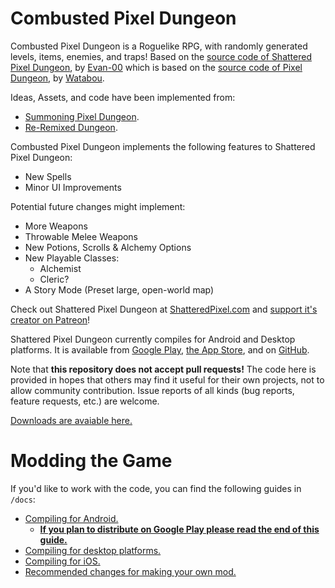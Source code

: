 # Combusted Pixel Dungeon

Combusted Pixel Dungeon is a Roguelike RPG, with randomly generated levels, items, enemies, and traps! Based on the [source code of Shattered Pixel Dungeon](https://github.com/00-Evan/shattered-pixel-dungeon), by [Evan-00](https://www.patreon.com/ShatteredPixel) which is based on the [source code of Pixel Dungeon](https://github.com/00-Evan/pixel-dungeon-gradle), by [Watabou](https://www.watabou.ru).

Ideas, Assets, and code have been implemented from:
- [Summoning Pixel Dungeon](https://github.com/TrashboxBobylev/Summoning-Pixel-Dungeon).
- [Re-Remixed Dungeon](https://github.com/QuasiStellar/Re-Remixed_Dungeon).

Combusted Pixel Dungeon implements the following features to Shattered Pixel Dungeon:
- New Spells
- Minor UI Improvements

Potential future changes might implement:
- More Weapons
- Throwable Melee Weapons
- New Potions, Scrolls & Alchemy Options
- New Playable Classes:
  - Alchemist
  - Cleric?
- A Story Mode (Preset large, open-world map)

Check out Shattered Pixel Dungeon at [ShatteredPixel.com](https://www.shatteredpixel.com) and [support it's creator on Patreon](https://www.patreon.com/ShatteredPixel)!

Shattered Pixel Dungeon currently compiles for Android and Desktop platforms. It is available from [Google Play](https://play.google.com/store/apps/details?id=com.shatteredpixel.shatteredpixeldungeon), [the App Store](https://apps.apple.com/app/shattered-pixel-dungeon/id1563121109), and on [GitHub](https://github.com/00-Evan/shattered-pixel-dungeon/releases).

Note that **this repository does not accept pull requests!** The code here is provided in hopes that others may find it useful for their own projects, not to allow community contribution. Issue reports of all kinds (bug reports, feature requests, etc.) are welcome.

[Downloads are avaiable here.](https://github.com/Inferno214221/combusted-pixel-dungeon-master/releases)

# Modding the Game

If you'd like to work with the code, you can find the following guides in `/docs`:
- [Compiling for Android.](docs/getting-started-android.md)
    - **[If you plan to distribute on Google Play please read the end of this guide.](docs/getting-started-android.md#distributing-your-apk)**
- [Compiling for desktop platforms.](docs/getting-started-desktop.md)
- [Compiling for iOS.](docs/getting-started-ios.md)
- [Recommended changes for making your own mod.](docs/recommended-changes.md)